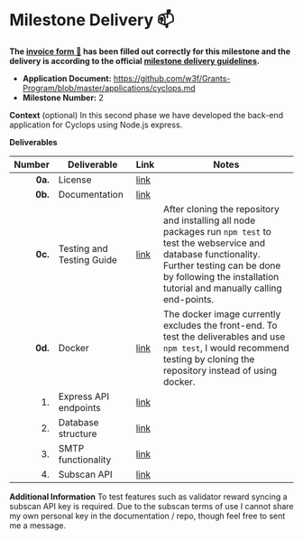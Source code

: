 # Milestone Delivery :mailbox:

**The [invoice form :pencil:](https://docs.google.com/forms/d/e/1FAIpQLSfmNYaoCgrxyhzgoKQ0ynQvnNRoTmgApz9NrMp-hd8mhIiO0A/viewform) has been filled out correctly for this milestone and the delivery is according to the official [milestone delivery guidelines](https://github.com/w3f/Grants-Program/blob/master/docs/Support%20Docs/milestone-deliverables-guidelines.md).**

- **Application Document:** https://github.com/w3f/Grants-Program/blob/master/applications/cyclops.md
- **Milestone Number:** 2

**Context** (optional)
In this second phase we have developed the back-end application for Cyclops using Node.js express.

**Deliverables**

|  Number | Deliverable               | Link                                                                                            | Notes                                                                                                                                                                                                                               |
| ------: | ------------------------- | ----------------------------------------------------------------------------------------------- | ----------------------------------------------------------------------------------------------------------------------------------------------------------------------------------------------------------------------------------- |
| **0a.** | License                   | [link](https://github.com/ArthurHoeke/cyclops/blob/main/LICENSE)                                |
| **0b.** | Documentation             | [link](https://github.com/ArthurHoeke/cyclops/blob/main/back-end/README.md)                     |
| **0c.** | Testing and Testing Guide | [link](https://github.com/ArthurHoeke/cyclops/blob/main/back-end/README.md)                     | After cloning the repository and installing all node packages run `npm test` to test the webservice and database functionality. Further testing can be done by following the installation tutorial and manually calling end-points. |
| **0d.** | Docker                    | [link](https://hub.docker.com/r/arthurhoeke/cyclops)                                            | The docker image currently excludes the front-end. To test the deliverables and use `npm test`, I would recommend testing by cloning the repository instead of using docker.                                                        |
|      1. | Express API endpoints     | [link](https://github.com/ArthurHoeke/cyclops/blob/main/back-end/README.md)                     |
|      2. | Database structure        | [link](https://github.com/ArthurHoeke/cyclops/blob/main/back-end/README.md)                     |
|      3. | SMTP functionality        | [link](https://github.com/ArthurHoeke/cyclops/blob/main/back-end/app/Services/mail.services.js) |
|      4. | Subscan API               | [link](https://github.com/ArthurHoeke/cyclops/blob/main/back-end/app/Utils/subscan.utils.js)    |

**Additional Information**
To test features such as validator reward syncing a subscan API key is required. Due to the subscan terms of use I cannot share my own personal key in the documentation / repo, though feel free to sent me a message.
